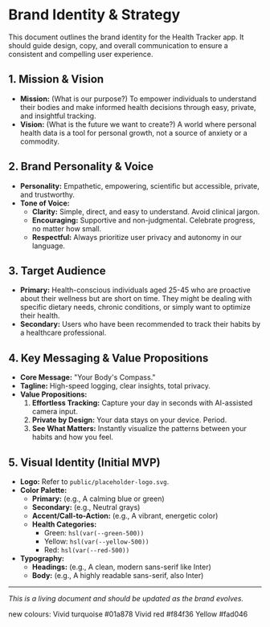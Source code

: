 # Brand Identity & Strategy

This document outlines the brand identity for the Health Tracker app. It should guide design, copy, and overall communication to ensure a consistent and compelling user experience.

## 1. Mission & Vision

- **Mission:** (What is our purpose?) To empower individuals to understand their bodies and make informed health decisions through easy, private, and insightful tracking.
- **Vision:** (What is the future we want to create?) A world where personal health data is a tool for personal growth, not a source of anxiety or a commodity.

## 2. Brand Personality & Voice

- **Personality:** Empathetic, empowering, scientific but accessible, private, and trustworthy.
- **Tone of Voice:**
  - **Clarity:** Simple, direct, and easy to understand. Avoid clinical jargon.
  - **Encouraging:** Supportive and non-judgmental. Celebrate progress, no matter how small.
  - **Respectful:** Always prioritize user privacy and autonomy in our language.

## 3. Target Audience

- **Primary:** Health-conscious individuals aged 25-45 who are proactive about their wellness but are short on time. They might be dealing with specific dietary needs, chronic conditions, or simply want to optimize their health.
- **Secondary:** Users who have been recommended to track their habits by a healthcare professional.

## 4. Key Messaging & Value Propositions

- **Core Message:** "Your Body's Compass."
- **Tagline:** High-speed logging, clear insights, total privacy.
- **Value Propositions:**
  1.  **Effortless Tracking:** Capture your day in seconds with AI-assisted camera input.
  2.  **Private by Design:** Your data stays on your device. Period.
  3.  **See What Matters:** Instantly visualize the patterns between your habits and how you feel.

## 5. Visual Identity (Initial MVP)

- **Logo:** Refer to `public/placeholder-logo.svg`.
- **Color Palette:**
  - **Primary:** (e.g., A calming blue or green)
  - **Secondary:** (e.g., Neutral grays)
  - **Accent/Call-to-Action:** (e.g., A vibrant, energetic color)
  - **Health Categories:**
    - Green: `hsl(var(--green-500))`
    - Yellow: `hsl(var(--yellow-500))`
    - Red: `hsl(var(--red-500))`
- **Typography:**
  - **Headings:** (e.g., A clean, modern sans-serif like Inter)
  - **Body:** (e.g., A highly readable sans-serif, also Inter)

---

_This is a living document and should be updated as the brand evolves._

new colours:
Vivid turquoise #01a878
Vivid red #f84f36
Yellow #fad046
